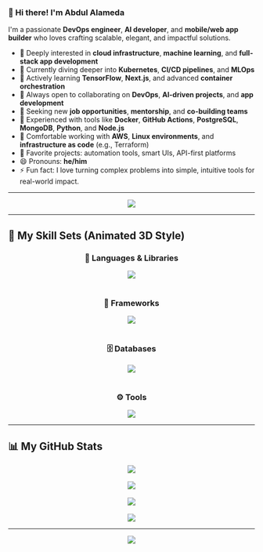 ### 👋 Hi there! I'm Abdul Alameda

I'm a passionate **DevOps engineer**, **AI developer**, and **mobile/web app builder** who loves crafting scalable, elegant, and impactful solutions.

* 👀 Deeply interested in **cloud infrastructure**, **machine learning**, and **full-stack app development**
* 🚀 Currently diving deeper into **Kubernetes**, **CI/CD pipelines**, and **MLOps**
* 🌱 Actively learning **TensorFlow**, **Next.js**, and advanced **container orchestration**
* 👯 Always open to collaborating on **DevOps**, **AI-driven projects**, and **app development**
* 🤝 Seeking new **job opportunities**, **mentorship**, and **co-building teams**
* 💼 Experienced with tools like **Docker**, **GitHub Actions**, **PostgreSQL**, **MongoDB**, **Python**, and **Node.js**
* 🔧 Comfortable working with **AWS**, **Linux environments**, and **infrastructure as code** (e.g., Terraform)
* 📁 Favorite projects: automation tools, smart UIs, API-first platforms
* 😄 Pronouns: **he/him**
* ⚡ Fun fact: I love turning complex problems into simple, intuitive tools for real-world impact.

---

<p align="center">
  <img src="https://capsule-render.vercel.app/api?type=waving&color=0:4F46E5,100:10B981&height=200&section=header&text=Abdul%20Alameda&fontSize=40&fontAlignY=35&desc=DevOps%20%7C%20AI%20%7C%20Fullstack&descSize=20"/>
</p>

---

## 🧠 My Skill Sets (Animated 3D Style)

<div align="center">

### 🚀 Languages & Libraries
<a href="https://skillicons.dev">
  <img src="https://skillicons.dev/icons?i=python,java,js,ts,react,redux,nodejs,jquery&theme=dark&perline=8" />
</a>
<br><br>

### 🧱 Frameworks
<a href="https://skillicons.dev">
  <img src="https://skillicons.dev/icons?i=nextjs,tailwind,angular,vue,django,vitest,jest&theme=dark&perline=8" />
</a>
<br><br>

### 🗄️ Databases
<a href="https://skillicons.dev">
  <img src="https://skillicons.dev/icons?i=postgres,mysql,cassandra,oracle,mongodb&theme=dark&perline=6" />
</a>
<br><br>

### ⚙️ Tools
<a href="https://skillicons.dev">
  <img src="https://skillicons.dev/icons?i=git,aws,docker,postman&theme=dark&perline=6" />
</a>

</div>

---

## 📊 My GitHub Stats

<div align="center">
  <img src="https://github-readme-activity-graph.vercel.app/graph?username=Muhammad-Ramazanovich&theme=react-dark" />
  <br><br>
  <img src="https://github-profile-trophy.vercel.app/?username=Muhammad-Ramazanovich&theme=darkhub&no-frame=true&column=7&margin-w=5" />
  <br><br>
  <img src="https://github-readme-stats.vercel.app/api?username=Muhammad-Ramazanovich&show_icons=true&theme=radical&rank_icon=percentile" />
  <br><br>
  <img src="https://github-readme-stats.vercel.app/api/top-langs/?username=Muhammad-Ramazanovich&layout=compact&theme=radical" />
</div>

---

<p align="center">
  <img src="https://capsule-render.vercel.app/api?type=waving&color=0:7F00FF,100:DA70D6&height=120&section=footer"/>
</p>

<!---
Abdul-Alameda/Abdul-Alameda is a ✨ special ✨ repository because its `README.md` (this file) appears on your GitHub profile.
You can click the Preview link to take a look at your changes.
--->

